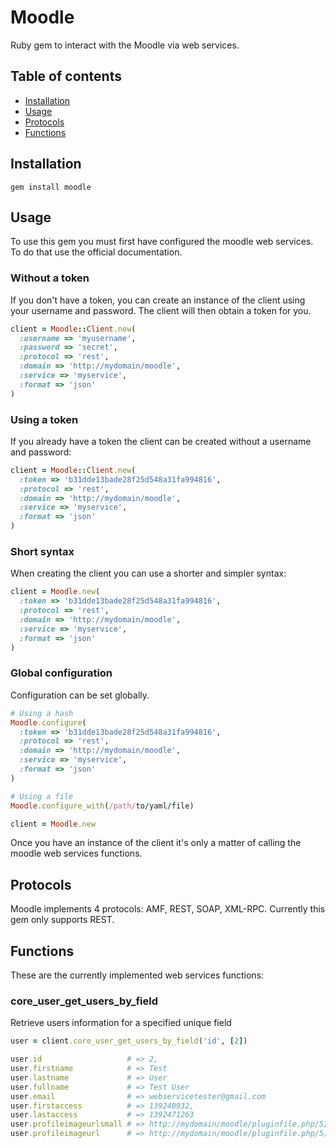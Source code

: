 # Moodle
Ruby gem to interact with the Moodle via web services.

## Table of contents
- [Installation](#installation)
- [Usage](#usage)
- [Protocols](#protocols)
- [Functions](#functions)

## Installation
```shell
gem install moodle
```

## Usage
To use this gem you must first have configured the moodle web services. To do that use the official documentation.

### Without a token
If you don't have a token, you can create an instance of the client using your username and password.
The client will then obtain a token for you.
```ruby
client = Moodle::Client.new(
  :username => 'myusername',
  :password => 'secret',
  :protocol => 'rest',
  :domain => 'http://mydomain/moodle',
  :service => 'myservice',
  :format => 'json'
)
```

### Using a token
If you already have a token the client can be created without a username and password:
```ruby
client = Moodle::Client.new(
  :token => 'b31dde13bade28f25d548a31fa994816',
  :protocol => 'rest',
  :domain => 'http://mydomain/moodle',
  :service => 'myservice',
  :format => 'json'
)
```

### Short syntax
When creating the client you can use a shorter and simpler syntax:
```ruby
client = Moodle.new(
  :token => 'b31dde13bade28f25d548a31fa994816',
  :protocol => 'rest',
  :domain => 'http://mydomain/moodle',
  :service => 'myservice',
  :format => 'json'
)
```

### Global configuration
Configuration can be set globally.
```ruby
# Using a hash
Moodle.configure(
  :token => 'b31dde13bade28f25d548a31fa994816',
  :protocol => 'rest',
  :domain => 'http://mydomain/moodle',
  :service => 'myservice',
  :format => 'json'
)

# Using a file
Moodle.configure_with(/path/to/yaml/file)

client = Moodle.new
```

Once you have an instance of the client it's only a matter of calling the moodle web services functions.

## Protocols
Moodle implements 4 protocols: AMF, REST, SOAP, XML-RPC. Currently this gem only supports REST.

## Functions
These are the currently implemented web services functions:

### core_user_get_users_by_field
Retrieve users information for a specified unique field
```ruby
user = client.core_user_get_users_by_field('id', [2])

user.id                   # => 2,
user.firstname            # => Test
user.lastname             # => User
user.fullname             # => Test User
user.email                # => webservicetester@gmail.com
user.firstaccess          # => 139240932,
user.lastaccess           # => 1392471263
user.profileimageurlsmall # => http://mydomain/moodle/pluginfile.php/5/user/icon/f2
user.profileimageurl      # => http://mydomain/moodle/pluginfile.php/5/user/icon/f1
```